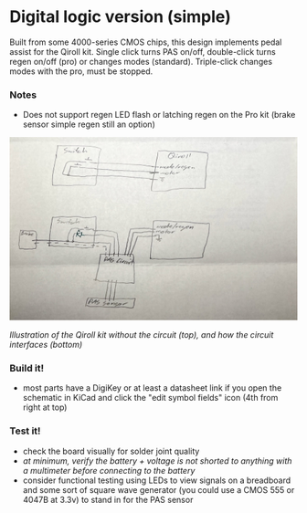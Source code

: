# Digital logic version (simple)

Built from some 4000-series CMOS chips, this design implements pedal assist for the Qiroll kit. Single click turns PAS on/off, double-click turns regen on/off (pro) or changes modes (standard). Triple-click changes modes with the pro, must be stopped.

### Notes
* Does not support regen LED flash or latching regen on the Pro kit (brake sensor simple regen still an option)

<img src="/digital_logic_build/img/block_diagram.jpg?raw=true" alt="switch with LED added" width="800"/>

_Illustration of the Qiroll kit without the circuit (top), and how the circuit interfaces (bottom)_

### Build it!
* most parts have a DigiKey or at least a datasheet link if you open the schematic in KiCad and click the "edit symbol fields" icon (4th from right at top)

### Test it!
* check the board visually for solder joint quality
* _at minimum, verify the battery + voltage is not shorted to anything with a multimeter before connecting to the battery_
* consider functional testing using LEDs to view signals on a breadboard and some sort of square wave generator (you could use a CMOS 555 or 4047B at 3.3v) to stand in for the PAS sensor
